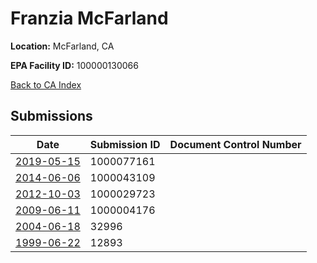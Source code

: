# Franzia McFarland

**Location:** McFarland, CA

**EPA Facility ID:** 100000130066

[Back to CA Index](../../index.md)

## Submissions

| Date | Submission ID | Document Control Number |
|------|--------------|-------------------------|
| [2019-05-15](submissions/1000077161.md) | 1000077161 |  |
| [2014-06-06](submissions/1000043109.md) | 1000043109 |  |
| [2012-10-03](submissions/1000029723.md) | 1000029723 |  |
| [2009-06-11](submissions/1000004176.md) | 1000004176 |  |
| [2004-06-18](submissions/32996.md) | 32996 |  |
| [1999-06-22](submissions/12893.md) | 12893 |  |
